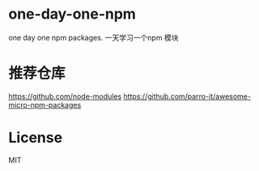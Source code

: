 # one-day-one-npm
one day one npm packages. 一天学习一个npm 模块

# 推荐仓库
https://github.com/node-modules
https://github.com/parro-it/awesome-micro-npm-packages

# License
MIT